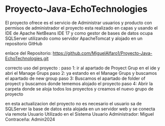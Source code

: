# Proyecto-Java-EchoTechnologies

El proyecto ofrece es el servicio de Administrar usuarios y producto con permisos de administrador el proyecto esta realizado en capas y usando el IDE de Apache NetBeans IDE 17
y como gestor de bases de datos ocupa SQLServer utilizando como servidor ApacheTomcat y alojado en un repositorio GitHub

enlace del Repositorio: https://github.com/MiguelAlfaro1/Proyecto-Java-EchoTechnologies.git

correcto uso del proyecto :
 paso 1: ir al apartado de Proyect Grup en el ide y abri el Manage Grups
 paso 2: ya estando en el Manage Grups y buscamos el apartado de new group
 paso 3: Buscamos el apartado de folder of proyect y buscamos donde tememos alojado el proyecto
 paso 4: Abrir la carpeta donde se aloja todos los proyectos y creamos el nuevo grupo de proyecto

en esta actualizacion del proyecto no es necesario el usuario sa de SQLServer la base de datos esta alojada en un servidor web y se conecta via remota
Usuario Utilizado en el Sistema
Usuario Administrador: Miguel
Contraceña: Admin2024
